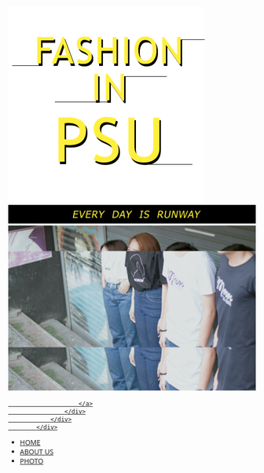 <!DOCTYPE html>
<html>
<title>every day is runway.</title>
<meta charset="UTF-8">
<meta name="viewport" content="width=device-width, initial-scale=1">
<link rel="stylesheet" href="w3.css">
<link rel="stylesheet" href="w4.css">
<link rel="stylesheet" href="w5.css">
<link rel="stylesheet" href="w6.css">
<style>
h1,h2,h3,h4,h5,h6 {font-family: "Oswald"}
body {font-family: "Open Sans"}
</style>
<body class="w3-light-grey">
            <div class="container">
                <div class="row">
                    <div class="col-md-12">
                        <a href="#">
			     <img class="w3-image" src="logo.png" alt="logo">
                            <img src="runway.png" alt="" />
                             <img class="w3-image" src="01.png" alt="Fashion Blog">
			 
                        </a>
                    </div>
                </div>
            </div>
 <!-- Image header -->
<div class='not-hidden' id='navigation'>
  <ul>
    <li><a href="/HOME">HOME</a></li>
    <li><a href="/ABOUT" id="quick_sign_in_button">ABOUT US</a></li>
    <li><a href="/PHOTO">PHOTO</a></li>
  </ul>
</div>








</body>
</html>
